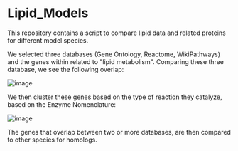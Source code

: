 # Lipid_Models

This repository contains a script to compare lipid data and related proteins for different model species. 

We selected three databases (Gene Ontology, Reactome, WikiPathways) and the genes within related to "lipid metabolism".
Comparing these three database, we see the following overlap:

![image](https://user-images.githubusercontent.com/26277832/203064607-b393f1bb-68be-4bcc-ab9e-9944fa89bea5.png)

We then cluster these genes based on the type of reaction they catalyze, based on the Enzyme Nomenclature:

![image](https://user-images.githubusercontent.com/26277832/203064727-334f14d8-cb4a-461f-8e58-81fea0590bf0.png)

The genes that overlap between two or more databases, are then compared to other species for homologs.
